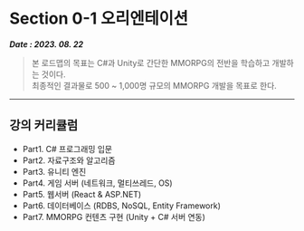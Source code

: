 # Section 0-1 오리엔테이션
***Date : 2023. 08. 22***     
> 본 로드맵의 목표는 C#과 Unity로 간단한 MMORPG의 전반을 학습하고 개발하는 것이다.   
> 최종적인 결과물로 500 ~ 1,000명 규모의 MMORPG 개발을 목표로 한다.
---
## 강의 커리큘럼
- Part1. C# 프로그래밍 입문  
- Part2. 자료구조와 알고리즘
- Part3. 유니티 엔진
- Part4. 게임 서버 (네트워크, 멀티쓰레드, OS)
- Part5. 웹서버 (React & ASP.NET)
- Part6. 데이터베이스 (RDBS, NoSQL, Entity Framework)
- Part7. MMORPG 컨텐츠 구현 (Unity + C# 서버 연동)